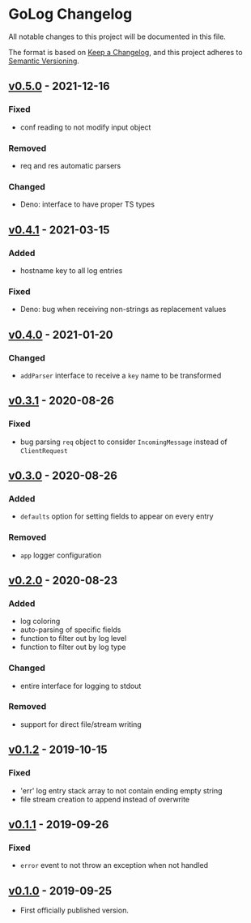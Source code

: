# GoLog Changelog

All notable changes to this project will be documented in this file.

The format is based on [Keep a Changelog](https://keepachangelog.com/en/1.0.0/),
and this project adheres to [Semantic Versioning](https://semver.org/spec/v2.0.0.html).

## [v0.5.0] - 2021-12-16

### Fixed
- conf reading to not modify input object

### Removed
- req and res automatic parsers

### Changed
- Deno: interface to have proper TS types

## [v0.4.1] - 2021-03-15

### Added
- hostname key to all log entries

### Fixed
- Deno: bug when receiving non-strings as replacement values

## [v0.4.0] - 2021-01-20

### Changed
- `addParser` interface to receive a `key` name to be transformed

## [v0.3.1] - 2020-08-26

### Fixed
- bug parsing `req` object to consider `IncomingMessage` instead of `ClientRequest`

## [v0.3.0] - 2020-08-26

### Added
- `defaults` option for setting fields to appear on every entry

### Removed
- `app` logger configuration

## [v0.2.0] - 2020-08-23

### Added
- log coloring
- auto-parsing of specific fields
- function to filter out by log level
- function to filter out by log type

### Changed
- entire interface for logging to stdout

### Removed
- support for direct file/stream writing

## [v0.1.2] - 2019-10-15

### Fixed
- 'err' log entry stack array to not contain ending empty string
- file stream creation to append instead of overwrite

## [v0.1.1] - 2019-09-26

### Fixed
- `error` event to not throw an exception when not handled

## [v0.1.0] - 2019-09-25
- First officially published version.

[v0.1.0]: https://gitlab.com/GCSBOSS/golog/-/tags/v0.1.0
[v0.1.1]: https://gitlab.com/GCSBOSS/golog/-/tags/v0.1.1
[v0.1.2]: https://gitlab.com/GCSBOSS/golog/-/tags/v0.1.2
[v0.2.0]: https://gitlab.com/GCSBOSS/golog/-/tags/v0.2.0
[v0.3.0]: https://gitlab.com/GCSBOSS/golog/-/tags/v0.3.0
[v0.3.1]: https://gitlab.com/GCSBOSS/golog/-/tags/v0.3.1
[v0.4.0]: https://gitlab.com/GCSBOSS/golog/-/tags/v0.4.0
[v0.4.1]: https://gitlab.com/GCSBOSS/golog/-/tags/v0.4.1
[v0.5.0]: https://gitlab.com/GCSBOSS/golog/-/tags/v0.5.0
